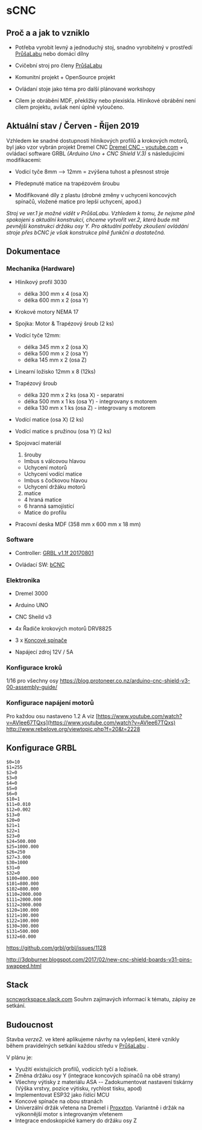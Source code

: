 # sCNC
## Proč a a jak to vzniklo

- Potřeba vyrobit levný a jednoduchý stoj, snadno vyrobitelný v prostředí [PrůšaLabu](https://prusalab.cz/) nebo domácí dílny

- Cvičební stroj pro členy  [PrůšaLabu](https://prusalab.cz/) 

- Komunitní projekt + OpenSource projekt

- Ovládaní stoje jako téma pro další plánované workshopy
- Cílem je obrábění MDF, překližky nebo plexiskla. Hliníkové obrábění není cílem projektu, avšak není úplně vyloučeno.
  

## Aktuální stav / Červen - Říjen 2019

Vzhledem ke snadné dostupnosti hliníkových profilů a krokových motorů, byl jako vzor vybrán projekt Dremel CNC [ Dremel CNC -  youtube.com](https://www.youtube.com/results?search_query=dremel+cnc) + ovládací software GRBL *(Arduino Uno + CNC Shield V.3)* s následujícími modifikacemi:

-   Vodicí tyče 8mm --> 12mm = zvýšena tuhost a přesnost stroje  
   
-   Předepnuté matice na trapézovém šroubu
    
-   Modifikované díly z plastu (drobné změny v uchyceni koncových spínačů, vložené matice pro lepší uchycení, apod.)  
    
*Stroj ve ver.1 je možné  vidět v PrůšaLabu. Vzhledem k tomu, že nejsme plně spokojeni s aktuální konstrukcí, chceme vytvořit ver.2, která bude mít pevnější konstrukci držáku osy Y. Pro aktuální potřeby zkoušení ovládání stroje přes bCNC je však konstrukce plně funkční a dostatečná.*   
## Dokumentace

### Mechanika (Hardware)

 -   Hliníkový profil 3030
     + délka 300 mm x 4 (osa X)
     + délka 600 mm x 2 (osa Y)
 -   Krokové motory NEMA 17
 -   Spojka: Motor & Trapézový šroub (2 ks)
 -   Vodící tyče 12mm:
  	 + délka 345 mm x 2 (osa X) 	 
	 + délka 500 mm x 2 (osa Y)
	 + délka 145 mm x 2 (osa Z) 

 -  Linearní ložisko 12mm x 8  (12ks)
 -  Trapézový šroub
    + délka 320 mm x 2 ks (osa X) - separatni 
    + délka 500 mm x 1 ks (osa Y) - integrovany s motorem
    + délka 130 mm x 1 ks (osa Z) - integrovany s motorem
    
 -   Vodící matice (osa X) (2 ks)
    
 -   Vodící matice s pružinou (osa Y) (2 ks)
    

 -   Spojovací materiál
     1. šrouby
     + Imbus s válcovou hlavou
     + Uchycení motorů
     + Uchycení vodící matice
     + Imbus s čočkovou hlavou
     + Uchycení držáku motorů
     2.   matice
     +  4 hraná matice
     +  6 hranná samojístící
     +  Matice do profilu
    
 -   Pracovní deska MDF (358 mm x 600 mm x 18 mm)
    

### Software

-  Controller: [GRBL v1.1f 20170801](https://github.com/gnea/grbl/releases) 
    
-  Ovládací SW:  [bCNC](https://github.com/vlachoudis/bCNC/wiki)
    

### Elektronika
- Dremel 3000

-  Arduino UNO
    
-   CNC Sheild v3
    
-   4x Řadiče krokových motorů DRV8825
    
-   3 x [Koncové spínače](https://www.postavrobota.cz/Koncovy-spinac-endstop-pro-3D-tisk-a-CNC-d1655.htm?tab=download) 
- Napájecí zdroj 12V / 5A
    

### Konfigurace kroků
1/16 pro všechny osy  https://blog.protoneer.co.nz/arduino-cnc-shield-v3-00-assembly-guide/
### Konfigurace napájení motorů 
Pro každou osu nastaveno 1.2 A viz [https://www.youtube.com/watch?v=AVlee67TQxs](https://www.youtube.com/watch?v=AVlee67TQxs)
http://www.rebelove.org/viewtopic.php?f=20&t=2228
## Konfigurace GRBL
```
$0=10
$1=255
$2=0
$3=0
$4=0
$5=0
$6=0
$10=1
$11=0.010
$12=0.002
$13=0
$20=0
$21=1
$22=1
$23=0
$24=500.000
$25=1000.000
$26=250
$27=3.000
$30=1000
$31=0
$32=0
$100=800.000
$101=800.000
$102=800.000
$110=2000.000
$111=2000.000
$112=2000.000
$120=100.000
$121=100.000
$122=100.000
$130=300.000
$131=500.000
$132=60.000
```

https://github.com/grbl/grbl/issues/1128

http://3dpburner.blogspot.com/2017/02/new-cnc-shield-boards-v31-pins-swapped.html

## Stack 
[scncworkspace.slack.com](https://scncworkspace.slack.com) Souhrn zajímavých informací k tématu, zápisy ze setkání.

  

## Budoucnost
Stavba *verze2.* ve které aplikujeme návrhy na vylepšení, které vznikly během pravidelných setkání každou středu v [PrůšaLabu](https://prusalab.cz/) . 

V plánu je: 
- Využití existujících profilů, vodících tyčí a ložisek.
- Změna držáku osy Y (integrace koncových spínačů na obě strany)
- Všechny výtisky z materiálu ASA
 -- Zadokumentovat nastavení tiskárny (Výška vrstvy, pozice výtisku, rychlost tisku, apod)  
- Implementovat ESP32 jako řídící MCU
- Koncové spínače na obou stranách
- Univerzální držák vřetena na Dremel i [Proxxton](https://www.proxxon.com/en/micromot/28485.php?fbclid=IwAR2RhFXvrWtaOaQrZYd7IWQmM-dacv4IKAbs6-oeLXhLKly7givSTRzdB3I). Variantně i držák na výkonnější motor s integrovaným vřetenem
- Integrace endoskopické kamery do držáku osy Z


<!--stackedit_data:
eyJoaXN0b3J5IjpbMjEyODA5NzgzMSwzOTI4MzUyMTcsMTM2Mz
czMDQxNSw3NDc0OTUzMDMsMTQ4MzUxNjg3LC0xOTUyOTkyNTU4
XX0=
-->
